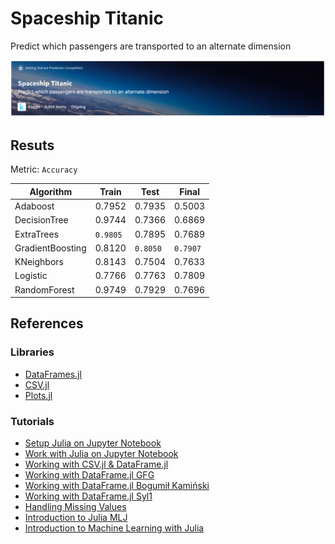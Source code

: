 # Spaceship Titanic
Predict which passengers are transported to an alternate dimension

![](assets/Spaceship%20Titanic.png)

## Resuts
Metric: `Accuracy`

| Algorithm | Train | Test | Final |
| --- | --- | --- | --- |
| Adaboost | 0.7952 | 0.7935 | 0.5003 |
| DecisionTree | 0.9744 | 0.7366 | 0.6869 |
| ExtraTrees | `0.9805` | 0.7895 | 0.7689 |
| GradientBoosting | 0.8120 | `0.8050` | `0.7907` |
| KNeighbors | 0.8143 | 0.7504 | 0.7633 |
| Logistic | 0.7766 | 0.7763 | 0.7809 |
| RandomForest | 0.9749 | 0.7929 | 0.7696 |


## References
### Libraries
- [DataFrames.jl](https://dataframes.juliadata.org/stable/)
- [CSV.jl](https://csv.juliadata.org/stable/)
- [Plots.jl](https://docs.juliaplots.org/latest/)

### Tutorials
- [Setup Julia on Jupyter Notebook](https://www.kdnuggets.com/2022/11/setup-julia-jupyter-notebook.html)
- [Work with Julia on Jupyter Notebook](https://www.geeksforgeeks.org/how-to-work-with-julia-on-jupyter-notebook/)
- [Working with CSV.jl & DataFrame.jl](https://towardsdatascience.com/read-csv-to-data-frame-in-julia-programming-lang-77f3d0081c14)
- [Working with DataFrame.jl GFG](https://www.geeksforgeeks.org/working-with-dataframes-in-julia/)
- [Working with DataFrame.jl Bogumił Kamiński](https://github.com/bkamins/Julia-DataFrames-Tutorial)
- [Working with DataFrame.jl Syl1](https://syl1.gitbook.io/julia-language-a-concise-tutorial/useful-packages/dataframes)
- [Handling Missing Values](https://hongtaoh.com/en/2021/07/15/julia-replace-missing/)
- [Introduction to Julia MLJ](https://medium.com/analytics-vidhya/introduction-to-julia-mlj-96a806815cb2)
- [Introduction to Machine Learning with Julia](https://jfcal.medium.com/introduction-to-machine-learning-with-julia-41da6e7b6ac9)